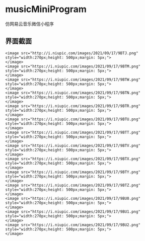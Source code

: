 # musicMiniProgram
仿网易云音乐微信小程序
## 界面截面
    <image src="http://i.niupic.com/images/2021/09/17/9BTJ.png" style="width:270px;height: 500px;margin: 5px;">
    </image>
    <image src="https://i.niupic.com/images/2021/09/17/9BTM.png" style="width:270px;height: 500px;margin: 5px;">
    </image>
    <image src="https://i.niupic.com/images/2021/09/17/9BTW.png" style="width:270px;height: 500px;margin: 5px;">
    </image>
    <image src="https://i.niupic.com/images/2021/09/17/9BTN.png" style="width:270px;height: 500px;margin: 5px;">
    </image>
    <image src="https://i.niupic.com/images/2021/09/17/9BTR.png" style="width:270px;height: 500px;margin: 5px;">
    </image>
    <image src="https://i.niupic.com/images/2021/09/17/9BTU.png" style="width:270px;height: 500px;margin: 5px;">
    </image>
    <image src="https://i.niupic.com/images/2021/09/17/9BTT.png" style="width:270px;height: 500px;margin: 5px;">
    </image>
    <image src="https://i.niupic.com/images/2021/09/17/9BTV.png" style="width:270px;height: 500px;margin: 5px;">
    </image>
    <image src="https://i.niupic.com/images/2021/09/17/9BTX.png" style="width:270px;height: 500px;margin: 5px;">
    </image>
    <image src="https://i.niupic.com/images/2021/09/17/9BTY.png" style="width:270px;height: 500px;margin: 5px;">
    </image>
    <image src="https://i.niupic.com/images/2021/09/17/9BTZ.png" style="width:270px;height: 500px;margin: 5px;">
    </image>
    <image src="https://i.niupic.com/images/2021/09/17/9BU0.png" style="width:270px;height: 500px;margin: 5px;">
    </image>
    <image src="https://i.niupic.com/images/2021/09/17/9BU1.png" style="width:270px;height: 500px;margin: 5px;">
    </image>
    <image src="https://i.niupic.com/images/2021/09/17/9BU2.png" style="width:270px;height: 500px;margin: 5px;">
    </image>
